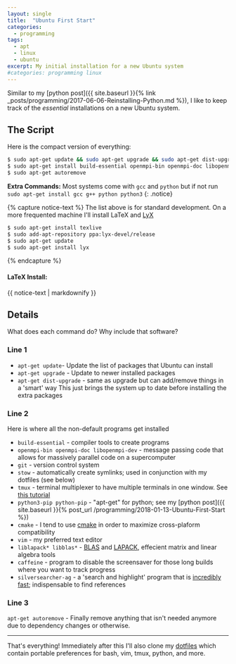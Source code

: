 ```yaml
---
layout: single
title:  "Ubuntu First Start"
categories:
  - programming
tags:
  - apt
  - linux
  - ubuntu
excerpt: My initial installation for a new Ubuntu system
#categories: programming linux
---
```

Similar to my [python post]({{ site.baseurl }}{% link _posts/programming/2017-06-06-Reinstalling-Python.md %}), I like to keep track of the _essential_ installations on a new Ubuntu system. 
## The Script
Here is the compact version of everything: 
```bash
$ sudo apt-get update && sudo apt-get upgrade && sudo apt-get dist-upgrade && sudo apt-get autoremove
$ sudo apt-get install build-essential openmpi-bin openmpi-doc libopenmpi-dev git stow tmux python3-pip python-pip cmake vim liblapack* libblas* caffeine silversearcher-ag
$ sudo apt-get autoremove
```

**Extra Commands:** Most systems come with `gcc` and `python` but if not run `sudo apt-get install gcc g++ python python3` 
{: .notice}

{% capture notice-text %}
The list above is for standard development. On a more frequented machine I'll install LaTeX and [LyX](http://lyx.org)
```bash
$ sudo apt-get install texlive
$ sudo add-apt-repository ppa:lyx-devel/release
$ sudo apt-get update
$ sudo apt-get install lyx
```
{% endcapture %}

<div class="notice--primary">
  <h4>LaTeX Install:</h4>
  {{ notice-text | markdownify }}
</div>

## Details
What does each command do? Why include that software? 
### Line 1
* `apt-get update`- Update the list of packages that Ubuntu can install
* `apt-get upgrade` - Update to newer installed packages
* `apt-get dist-upgrade` - same as upgrade but can add/remove things in a 'smart' way
This just brings the system up to date before installing the extra packages 

### Line 2
Here is where all the non-default programs get installed
* `build-essential` - compiler tools to create programs
* `openmpi-bin openmpi-doc libopenmpi-dev` - message passing code that allows for massively parallel code on a supercomputer
* `git` - version control system
* `stow` - automatically create symlinks; used in conjunction with my dotfiles (see below)
* `tmux` - terminal multiplexer to have multiple terminals in one window. See [this tutorial](https://medium.com/actualize-network/a-minimalist-guide-to-tmux-13675fb160fa)
* `python3-pip python-pip` - "apt-get" for python; see my [python post]({{ site.baseurl }}{% post_url /programming/2018-01-13-Ubuntu-First-Start %})
* `cmake` - I tend to use [cmake](https://en.wikipedia.org/wiki/CMake) in order to maximize cross-plaform compatibility
* `vim` - my preferred text editor
* `liblapack* libblas*` - [BLAS](http://www.netlib.org/blas/) and [LAPACK](http://www.netlib.org/lapack/), effecient matrix and linear algebra tools
* `caffeine` - program to disable the screensaver for those long builds where you want to track progress
* `silversearcher-ag` - a 'search and highlight' program that is [incredibly fast](https://github.com/ggreer/the_silver_searcher#whats-so-great-about-ag); indispensable to find references

### Line 3
`apt-get autoremove` - Finally remove anything that isn't needed anymore due to dependency changes or otherwise. 

---
That's everything! Immediately after this I'll also clone my [dotfiles](https://github.com/ryanlevy/dotfiles) which contain portable preferences for bash, vim, tmux, python, and more.
